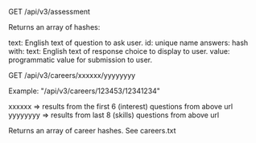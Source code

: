 GET /api/v3/assessment

Returns an array of hashes:

text:  English text of question to ask user.
id:  unique name
answers:  hash with:
   text: English text of response choice to display to user.
   value:  programmatic value for submission to user.



GET /api/v3/careers/xxxxxx/yyyyyyyy

Example:  "/api/v3/careers/123453/12341234"

xxxxxx => results from the first 6 (interest) questions from above url
yyyyyyyy => results from last 8 (skills) questions from above url

Returns an array of career hashes.  See careers.txt


